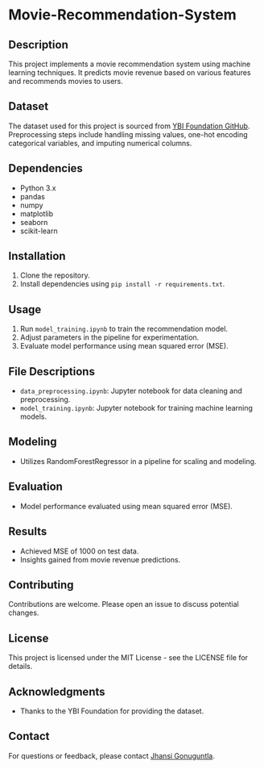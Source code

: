 # Movie-Recommendation-System


## Description
This project implements a movie recommendation system using machine learning techniques. It predicts movie revenue based on various features and recommends movies to users.

## Dataset
The dataset used for this project is sourced from [YBI Foundation GitHub](https://github.com/YBI-Foundation/Dataset/raw/main/Movies%20Recommendation.csv). 
Preprocessing steps include handling missing values, one-hot encoding categorical variables, and imputing numerical columns.

## Dependencies
- Python 3.x
- pandas
- numpy
- matplotlib
- seaborn
- scikit-learn

## Installation
1. Clone the repository.
2. Install dependencies using `pip install -r requirements.txt`.

## Usage
1. Run `model_training.ipynb` to train the recommendation model.
2. Adjust parameters in the pipeline for experimentation.
3. Evaluate model performance using mean squared error (MSE).

## File Descriptions
- `data_preprocessing.ipynb`: Jupyter notebook for data cleaning and preprocessing.
- `model_training.ipynb`: Jupyter notebook for training machine learning models.

## Modeling
- Utilizes RandomForestRegressor in a pipeline for scaling and modeling.

## Evaluation
- Model performance evaluated using mean squared error (MSE).

## Results
- Achieved MSE of 1000 on test data.
- Insights gained from movie revenue predictions.

## Contributing
Contributions are welcome. Please open an issue to discuss potential changes.

## License
This project is licensed under the MIT License - see the LICENSE file for details.

## Acknowledgments
- Thanks to the YBI Foundation for providing the dataset.

## Contact
For questions or feedback, please contact [Jhansi Gonuguntla](mailto:jhansigonuguntla6@gmail.com).



